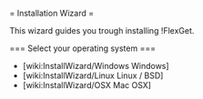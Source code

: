 = Installation Wizard =

This wizard guides you trough installing !FlexGet.

=== Select your operating system ===

 * [wiki:InstallWizard/Windows Windows]
 * [wiki:InstallWizard/Linux Linux / BSD]
 * [wiki:InstallWizard/OSX Mac OSX]